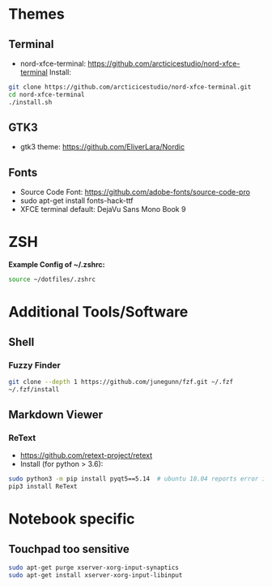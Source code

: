 # Themes
## Terminal
* nord-xfce-terminal:  https://github.com/arcticicestudio/nord-xfce-terminal
Install:
```bash
git clone https://github.com/arcticicestudio/nord-xfce-terminal.git
cd nord-xfce-terminal
./install.sh
```

## GTK3
* gtk3 theme: https://github.com/EliverLara/Nordic

## Fonts
* Source Code Font: https://github.com/adobe-fonts/source-code-pro
* sudo apt-get install fonts-hack-ttf
* XFCE terminal default: DejaVu Sans Mono Book 9


# ZSH

**Example Config of ~/.zshrc:**

```bash
source ~/dotfiles/.zshrc

```



# Additional Tools/Software

## Shell

### Fuzzy Finder
```bash
git clone --depth 1 https://github.com/junegunn/fzf.git ~/.fzf
~/.fzf/install
```

## Markdown Viewer

### ReText

* https://github.com/retext-project/retext
* Install (for python > 3.6):
```bash
sudo python3 -m pip install pyqt5==5.14  # ubuntu 18.04 reports error if version is not specified...?
pip3 install ReText
```
# Notebook specific

## Touchpad too sensitive

```bash
sudo apt-get purge xserver-xorg-input-synaptics
sudo apt-get install xserver-xorg-input-libinput
```


